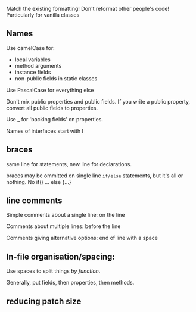 Match the existing formatting!
Don't reformat other people's code!
Particularly for vanilla classes


## Names
Use camelCase for:
* local variables
* method arguments
* instance fields
* non-public fields in static classes
		
Use PascalCase for everything else
	
Don't mix public properties and public fields. If you write a public property, convert all public fields to properties.
	
Use _ for 'backing fields' on properties.
	
Names of interfaces start with I
	
## braces
same line for statements, new line for declarations.

braces may be ommitted on single line `if/else` statements, but it's all or nothing. No if() ... else {...}

## line comments
Simple comments about a single line: on the line

Comments about multiple lines: before the line

Comments giving alternative options: end of line with a space

## In-file organisation/spacing:
Use spaces to split things _by function_.

Generally, put fields, then properties, then methods.	
	
## reducing patch size
	